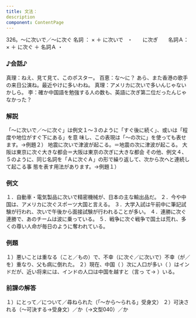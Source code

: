 ```yaml
---
title: 文法：
description
component: ContentPage
---
```



326。～に次いで／～に次ぐ
名詞 ： × ＋ に次いで   ・
      に次ぎ      
名詞Ａ： × ＋ に次ぐ ＋ 名詞Ａ ・
### ♪会話♪
真理：ねえ、見て見て、このポスター。
百恵：な～に？ あら、また香港の歌手の来日公演ね。最近やけに多いわね。 真理：アメリカに次いで多いんじゃないかしら。
李：確か中国語を勉強する人の数も、英語に次ぎ第二位だったんじゃなかった？
### 解説
「～に次いで／～に次ぐ」は例文１～３のように「すぐ後に続く」、或いは「程度や地位がすぐ下にある」を意 味し、この表現は「～の次に」を使っても表せます。→例題２）
地震に次いで津波が起こる。＝地震の次に津波が起こる。 大阪は東京に次ぐ大きな都会＝大阪は東京の次ぎに大きな都会 その他、例文４、５のように、同じ名詞を「Ａに次ぐＡ」の形で繰り返して、次から次へと連続して起こる事
態を表す用法があります。→例題１）
### 例文
１．自動車・電気製品に次いで精密機械が、日本の主な輸出品だ。
２．今や中国は、アメリカに次ぐスポーツ大国と言える。
３．大学入試は午前中に筆記試験が行われ、次いで午後から面接試験が行われることが多い。
４．連勝に次ぐ連勝で、あのチームは波に乗っている。
５．戦争に次ぐ戦争で国土は荒れ、多くの尊い人命が毎日のように奪われている。
### 例題
１）悪いことは重なる（こと／もの）で、不幸（に次ぐ／に次いで）不幸（が／を）重なり、父も病に倒れた。
２）現在、中国（ ）次に人口が多い（ ）はインドだが、近い将来には、インドの人口は中国を越すと（言っ て→ ）いる。
### 前課の解答
１）にとって／について／尋ねられた（「～から～られる」受身文）
２）可決される（～可決する→受身文）／か（→文型040）／か
